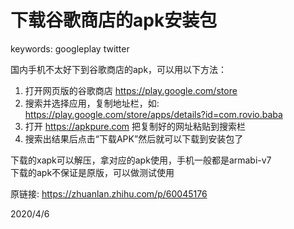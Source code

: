# 下载谷歌商店的apk安装包

keywords: googleplay twitter  

国内手机不太好下到谷歌商店的apk，可以用以下方法：  
1. 打开网页版的谷歌商店 https://play.google.com/store
2. 搜索并选择应用，复制地址栏，如: https://play.google.com/store/apps/details?id=com.rovio.baba
3. 打开 https://apkpure.com 把复制好的网址粘贴到搜索栏
4. 搜索出结果后点击“下载APK”然后就可以下载到安装包了

下载的xapk可以解压，拿对应的apk使用，手机一般都是armabi-v7  
下载的apk不保证是原版，可以做测试使用  

原链接: https://zhuanlan.zhihu.com/p/60045176  


2020/4/6  
